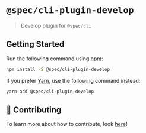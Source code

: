 # `@spec/cli-plugin-develop`

> Develop plugin for `@spec/cli`

## Getting Started

Run the following command using [npm](https://www.npmjs.com/):

```bash
npm install -S @spec/cli-plugin-develop
```

If you prefer [Yarn](https://yarnpkg.com/en/), use the following command instead:

```bash
yarn add @spec/cli-plugin-develop
```

## 🤲 Contributing

To learn more about how to contribute, look [here](/.github/CONTRIBUTING.md)!

